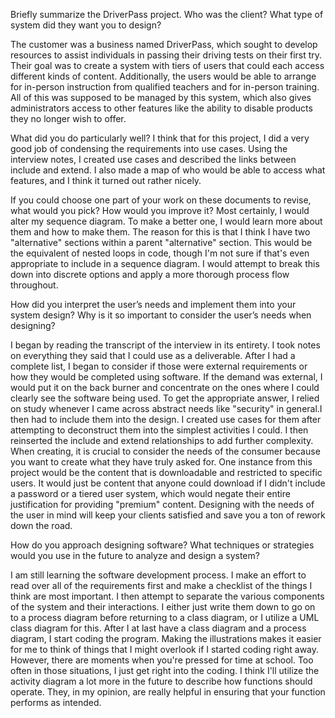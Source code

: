 Briefly summarize the DriverPass project. Who was the client? What type of system did they want you to design?

The customer was a business named DriverPass, which sought to develop resources to assist individuals in passing their driving tests on their first try. Their goal was to create a system with tiers of users that could each access different kinds of content.
Additionally, the users would be able to arrange for in-person instruction from qualified teachers and for in-person training. 
All of this was supposed to be managed by this system, which also gives administrators access to other features like the ability to disable products they no longer wish to offer.

What did you do particularly well?
I think that for this project, I did a very good job of condensing the requirements into use cases. Using the interview notes, 
I created use cases and described the links between include and extend. I also made a map of who would be able to access what features, and I think it turned out rather nicely.

If you could choose one part of your work on these documents to revise, what would you pick? How would you improve it?
Most certainly, I would alter my sequence diagram. To make a better one, I would learn more about them and how to make them. The reason for this is that I think I have two "alternative" sections within a parent "alternative" section. 
This would be the equivalent of nested loops in code, though I'm not sure if that's even appropriate to include in a sequence diagram. I would attempt to break this down into discrete options and apply a more thorough process flow throughout.

How did you interpret the user’s needs and implement them into your system design? Why is it so important to consider the user’s needs when designing?

I began by reading the transcript of the interview in its entirety. I took notes on everything they said that I could use as a deliverable. After 
I had a complete list, I began to consider if those were external requirements or how they would be completed using software. If the demand was external,
I would put it on the back burner and concentrate on the ones where I could clearly see the software being used.
To get the appropriate answer, I relied on study whenever I came across abstract needs like "security" in general.I then had to include them into the design.
I created use cases for them after attempting to deconstruct them into the simplest activities I could. I then reinserted the include and extend relationships to add further complexity. 
When creating, it is crucial to consider the needs of the consumer because you want to create what they have truly asked for. One instance from this project would be the content that is downloadable and restricted to specific users. 
It would just be content that anyone could download if I didn't include a password or a tiered user system, which would negate their entire justification for providing "premium" content. 
Designing with the needs of the user in mind will keep your clients satisfied and save you a ton of rework down the road.

How do you approach designing software? What techniques or strategies would you use in the future to analyze and design a system?

I am still learning the software development process. I make an effort to read over all of the requirements first and make a checklist of the things I think are most important. 
I then attempt to separate the various components of the system and their interactions. I either just write them down to go on to a process diagram before returning to a class diagram,
or I utilize a UML class diagram for this. After I at last have a class diagram and a process diagram, I start coding the program.
Making the illustrations makes it easier for me to think of things that I might overlook if I started coding right away. However, there are moments when you're pressed for time at school. 
Too often in those situations, I just get right into the coding. I think I'll utilize the activity diagram a lot more in the future to describe how functions should operate. 
They, in my opinion, are really helpful in ensuring that your function performs as intended.
